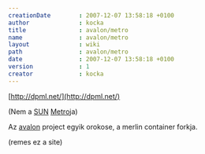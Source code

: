 ```yaml
---
creationDate        : 2007-12-07 13:58:18 +0100 
author              : kocka 
title               : avalon/metro 
name                : avalon/metro 
layout              : wiki 
path                : avalon/metro 
date                : 2007-12-07 13:58:18 +0100 
version             : 1 
creator             : kocka 
---
```

[http://dpml.net/](http://dpml.net/)

(Nem a [SUN](../Sun.html) [Metro](../metro.html)ja)

Az [avalon](../avalon.html) project egyik orokose, a merlin container forkja.

(remes ez a site)


